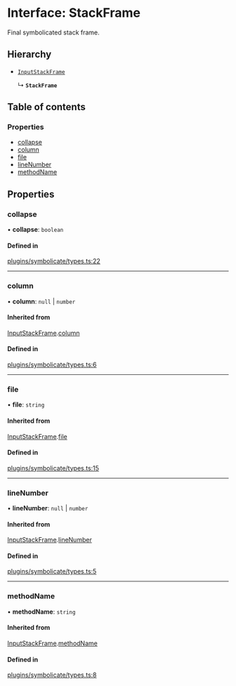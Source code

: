 # Interface: StackFrame

Final symbolicated stack frame.

## Hierarchy

- [`InputStackFrame`](./InputStackFrame.md)

  ↳ **`StackFrame`**

## Table of contents

### Properties

- [collapse](./StackFrame.md#collapse)
- [column](./StackFrame.md#column)
- [file](./StackFrame.md#file)
- [lineNumber](./StackFrame.md#linenumber)
- [methodName](./StackFrame.md#methodname)

## Properties

### collapse

• **collapse**: `boolean`

#### Defined in

[plugins/symbolicate/types.ts:22](https://github.com/callstack/repack/blob/1d9a1bb/packages/dev-server/src/plugins/symbolicate/types.ts#L22)

___

### column

• **column**: ``null`` \| `number`

#### Inherited from

[InputStackFrame](./InputStackFrame.md).[column](./InputStackFrame.md#column)

#### Defined in

[plugins/symbolicate/types.ts:6](https://github.com/callstack/repack/blob/1d9a1bb/packages/dev-server/src/plugins/symbolicate/types.ts#L6)

___

### file

• **file**: `string`

#### Inherited from

[InputStackFrame](./InputStackFrame.md).[file](./InputStackFrame.md#file)

#### Defined in

[plugins/symbolicate/types.ts:15](https://github.com/callstack/repack/blob/1d9a1bb/packages/dev-server/src/plugins/symbolicate/types.ts#L15)

___

### lineNumber

• **lineNumber**: ``null`` \| `number`

#### Inherited from

[InputStackFrame](./InputStackFrame.md).[lineNumber](./InputStackFrame.md#linenumber)

#### Defined in

[plugins/symbolicate/types.ts:5](https://github.com/callstack/repack/blob/1d9a1bb/packages/dev-server/src/plugins/symbolicate/types.ts#L5)

___

### methodName

• **methodName**: `string`

#### Inherited from

[InputStackFrame](./InputStackFrame.md).[methodName](./InputStackFrame.md#methodname)

#### Defined in

[plugins/symbolicate/types.ts:8](https://github.com/callstack/repack/blob/1d9a1bb/packages/dev-server/src/plugins/symbolicate/types.ts#L8)
